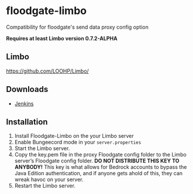 # floodgate-limbo
Compatibility for floodgate's send data proxy config option

**Requires at least Limbo version 0.7.2-ALPHA**

## Limbo
https://github.com/LOOHP/Limbo/

## Downloads
- [Jenkins](https://ci.loohpjames.com/job/Floodgate-Limbo/)

## Installation
1. Install Floodgate-Limbo on the your Limbo server
2. Enable Bungeecord mode in your `server.properties`
3. Start the Limbo server.
4. Copy the key.pem file in the proxy Floodgate config folder to the Limbo server’s Floodgate config folder. **DO NOT DISTRIBUTE THIS KEY TO ANYBODY!** This key is what allows for Bedrock accounts to bypass the Java Edition authentication, and if anyone gets ahold of this, they can wreak havoc on your server.
5. Restart the Limbo server.

